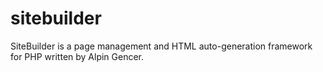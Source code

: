 # sitebuilder
SiteBuilder is a page management and HTML auto-generation framework for PHP written by Alpin Gencer.
